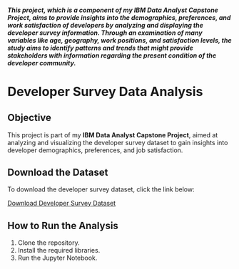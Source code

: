 <h5>This project, which is a component of my IBM Data Analyst Capstone Project, aims to provide insights into the demographics, 
preferences, and work satisfaction of developers by analyzing and displaying the developer survey information. 
Through an examination of many variables like age, geography, work positions, and satisfaction levels, the study aims to identify
patterns and trends that might provide stakeholders with information regarding the present condition of the developer community.</h5>


# Developer Survey Data Analysis

## Objective
This project is part of my **IBM Data Analyst Capstone Project**, aimed at analyzing and visualizing the developer survey dataset to gain insights into developer demographics, preferences, and job satisfaction.

## Download the Dataset
To download the developer survey dataset, click the link below:

[Download Developer Survey Dataset](https://cf-courses-data.s3.us.cloud-object-storage.appdomain.cloud/IBM-DA0321EN-SkillsNetwork/LargeData/m1_survey_data.csv)

## How to Run the Analysis
1. Clone the repository.
2. Install the required libraries.
3. Run the Jupyter Notebook.









